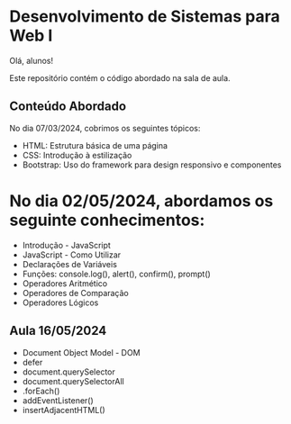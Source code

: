 # Desenvolvimento de Sistemas para Web I

Olá, alunos!

Este repositório contém o código abordado na sala de aula.

## Conteúdo Abordado

No dia 07/03/2024, cobrimos os seguintes tópicos:

- HTML: Estrutura básica de uma página
- CSS: Introdução à estilização
- Bootstrap: Uso do framework para design responsivo e componentes

# No dia 02/05/2024, abordamos os seguinte conhecimentos:



- Introdução - JavaScript
- JavaScript - Como Utilizar
- Declarações de Variáveis
- Funções: console.log(), alert(), confirm(), prompt()
- Operadores Aritmético
- Operadores de Comparação
- Operadores Lógicos

## Aula 16/05/2024

- Document Object Model - DOM
- defer
- document.querySelector
- document.querySelectorAll
- .forEach()
- addEventListener()
- insertAdjacentHTML()
